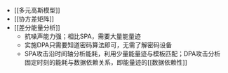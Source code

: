 - [[多元高斯模型]]
- [[协方差矩阵]]
- [[差分能量分析]]
	- 抗噪声能力强；相比SPA，需要大量能量迹
	- 实施DPA只需要知道密码算法即可，无需了解密码设备
	- SPA攻击沿时间轴分析能耗，利用少量能量迹与模板匹配；DPA攻击分析固定时刻的能耗与数据依赖关系，即能量迹的[[数据依赖性]]